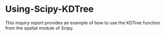 # Using-Scipy-KDTree
This inquiry report provides an example of how to use the KDTree function from the spatial module of Scipy. 
